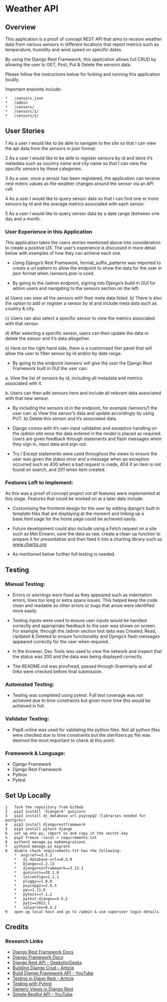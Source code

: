 # **Weather API**

## Overview
This application is a proof of concept REST API that aims to receive weather data from various sensors in different locations that report metrics such as temperature, humidity and wind speed on specific dates.

By using the Django Rest Framework, this application allows full CRUD by allowing the user to GET, Post, Put & Delete the sensors data.

Please follow the instructions below for forking and running this application locally.

Important enpoints include:

    *   /sensors.json
    *   /admin
    *   /sensors/
    *   /sensors/1/
    *   /sensors/2/

## User Stories
1   As a user I would like to be able to navigate to the site so that I can view the api data from the sensors in json format.

2   As a user I would like to be able to register sensors by id and store it’s metadata such as country name and city name so that I can view the specific sensors by these categories.

3   As a user, once a sensor has been registered, the application can receive new metric values as the weather changes around the sensor via an API call.

4   As a user I would like to query sensor data so that I can find one or more sensors by id and the average metrics associated with each sensor.

5   As a user I would like to query sensor data by a date range (between one day and a month.


### User Experience in this Application
This application takes the users stories mentioned above into consideration to create a positive UX.  The user’s experience is discussed in more detail below with examples of how they can achieve each one.

*   Using Django’s Rest Framework, format_suffix_patterns was imported to create a url pattern to allow the endpoint to show the data for the user in json format when /sensors.json is used.

*   By going to the /admin endpoint, signing into Django’s build in GUI for admin users and navigating to the sensors section on the left:

a)	Users can view all the sensors with their meta data listed.
b)	There is also the option to add or register a sensor by id and include meta data such as country & city.

c)	Users can also select a specific sensor to view the metrics associated with that sensor.

d)	After selecting a specific sensor, users can then update the data or delete the sensor and it’s data altogether.

e)	Here on the right hand side, there is a customised filer panel that will allow the user to filter sensor by id and/or by date range.

*   By going to the endpoint /sensors will give the user the Django Rest Framework built in GUI the user can:

a.	View the list of sensors by id, including all metadata and metrics associated with it.  

b.	Users can then add sensors here and include all relevant data associated with that new sensor.

*   By including the sensors id in the endpoint, for example /sensors/1 the user can:
a)	View this sensor’s data and update accordingly by using PUT.
b)	Delete this sensor and it’s associated data.

*   Django comes with it’s own input validation and exception handling on the /admin site once the data entered in the model is placed as required.  Users are given feedback through statements and flash messages when they sign in, input data and sign out.

*   Try / Except statements were used throughout the views to ensure the user was given the status error and a message when an exception occurred such as 400 when a bad request is made, 404 if an item is not found on search, and 201 when item created.

### Features Left to Implement:

As this was a proof of concept project not all features were implemented at this stage.  Features that could be worked on at a later date include:

*   Customising the frontend design for the user by editing django’s built in template files that are displaying at the moment and linking up a base.html page for the home page could be achieved easily.

*   Future development could also include using a Fetch request on a site such as Met Eireann, save the data as raw, create a clean up function to prepare it for presentation and then feed it into a charting library such as www.chartjs.org

*   As mentioned below further full testing is needed. 


## Testing
### Manual Testing:

*   Errors or warnings were fixed as they appeared such as indentation errors, lines too long or extra space issues. This helped keep the code clean and readable so other errors or bugs that arose were identified more easily.

*   Testing inputs were used to ensure user inputs would be handled correctly and appropriate feedback to the user was shown on screen.  For example, through the /admin section test data was Created, Read, Updated & Deleted to ensure functionality and Django’s flash messages appeared correctly for the user when required.


*   In the browser, Dev Tools was used to view the network and inspect that the status was 200 and the data was being displayed correctly.

*   The README.md was proofread, passed through Grammarly and all links were checked before final submission.

### Automated Testing:
*   Testing was completed using pytest.  Full test coverage was not achieved due to time constraints but given more time this would be achieved in full.


### Validator Testing:
*   Pep8 online was used for validating the python files. Not all python files were checked due to time constraints but the sterilizers.py file was deemed the most important to check at this point.


### Framework & Language:
*   Django Framework
*   Django Rest Framework
*   Python
*   Pytest


## Set Up Locally

    1   fork the repository from GitHub
    2   pip3 install 'django<4' gunicorn
    3   pip3 install dj_database_url psycopg2 (libraries needed for postgres)
    4   pip3 install djangorestframework
    5   pip3 install pytest django
    6   set up env.py, import os and copy in the secret key
    5   pip3 freeze –local > requirements.txt
    6   python3 manage.py makemigrations
    7   python3 manage.py migrate
    8   double check requirements.txt has the following:
        *  asgiref==3.5.2
        *   dj-database-url==0.5.0
        *   Django==3.2.13
        *   djangorestframework==3.13.1
        *   gunicorn==20.1.0
        *   iniconfig==1.1.1
        *   pluggy==1.0.0
        *   psycopg2==2.9.3
        *   py==1.11.0
        *   pytest==7.1.2
        *   pytest-django==4.5.2
        *   pytz==2022.1
        *   sqlparse==0.4.2
    9   open up local host and go to /admin & use superuser login details


## Credits
### Research Links
*   [Django Rest Framework Docs](https://www.django-rest-framework.org/)
*   [Django Framework Docs](https://docs.djangoproject.com/en/4.0/ref/contrib/admin/)
*   [Django Rest API - GeeksforGeeks](https://www.geeksforgeeks.org/how-to-create-a-basic-api-using-django-rest-framework/)
*   [Building Django Crud - Article](https://www.sankalpjonna.com/learn-django/building-a-django-crud-application-in-minutes)
*   [Build Django Framework API - YouTube](https://www.youtube.com/watch?v=i5JykvxUk_A)
*   [Testing in Djago Rest - Article](https://tamerlan.dev/how-to-test-drf-apis/)
*   [Testing with Pytest](https://djangostars.com/blog/django-pytest-testing/)
*   [Generic Views in Django Rest](https://www.django-rest-framework.org/api-guide/generic-views/)
*   [Simple Restful API - YouTube](https://www.youtube.com/watch?v=BSHRftLtPEg)
